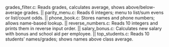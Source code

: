 grades_filter.c: Reads grades, calculates average, shows above/below-average grades. || 
parity_menu.c: Reads 6 integers; menu to list/sum evens or list/count odds. || 
phone_book.c: Stores names and phone numbers; allows name-based lookup. || 
reverse_numbers.c: Reads 10 integers and prints them in reverse input order. || 
salary_bonus.c: Calculates new salary with bonus and school aid per employee. || 
top_students.c: Reads 10 students’ names/grades; shows names above class average.
